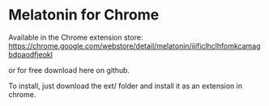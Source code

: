Melatonin for Chrome
====================

Available in the Chrome extension store:
https://chrome.google.com/webstore/detail/melatonin/ijificlhclhfomkcamagbdpaodfjeokl

or for free download here on github.

To install, just download the ext/ folder and install it as an extension in chrome.

